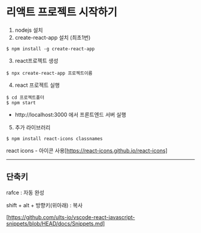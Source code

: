 # 리액트 프로젝트 시작하기

1. nodejs 설치
2. create-react-app 설치 (최초1번)
```
$ npm install -g create-react-app
```

3. react프로젝트 생성
```
$ npx create-react-app 프로젝트이름
```

4. react 프로젝트 실행
```
$ cd 프로젝트폴더
$ npm start
```
- http://localhost:3000 에서 프론트엔드 서버 실행

5. 추가 라이브러리
```
$ npm install react-icons classnames
```
react icons - 아이콘 사용[https://react-icons.github.io/react-icons]




---
## 단축키

rafce : 자동 완성

shift + alt + 방향키(위아래) : 복사



[https://github.com/ults-io/vscode-react-javascript-snippets/blob/HEAD/docs/Snippets.md]
